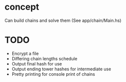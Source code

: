 # concept

Can build chains and solve them (See app/chain/Main.hs)

# TODO

* Encrypt a file
* Differing chain lengths schedule
* Output final hash for use
* Output ending tower hashes for intermediate use
* Pretty printing for console print of chains